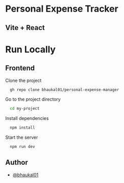 # Personal Expense Tracker

## Vite + React

# Run Locally

## Frontend

Clone the project

```bash
  gh repo clone bhaukal01/personal-expense-manager
```

Go to the project directory

```bash
  cd my-project
```

Install dependencies

```bash
  npm install
```

Start the server

```bash
  npm run dev
```

## Author

- [@bhaukal01](https://github.com/bhaukal01)
